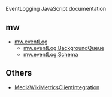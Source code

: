 EventLogging JavaScript documentation

## mw

- [mw.eventLog](mw.eventLog.html)
  - [mw.eventLog.BackgroundQueue](mw.eventLog.BackgroundQueue.html)
  - [mw.eventLog.Schema](mw.eventLog.Schema.html)

## Others

- [MediaWikiMetricsClientIntegration](MediaWikiMetricsClientIntegration.html)

